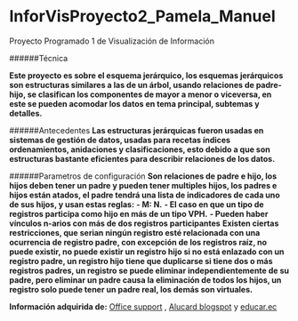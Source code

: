 # InforVisProyecto2_Pamela_Manuel
Proyecto Programado 1 de Visualización de Información

######Técnica

**Este proyecto es sobre el esquema jerárquico, los esquemas jerárquicos son estructuras similares a las de un árbol, usando relaciones de padre-hijo, se clasifican los componentes de mayor a menor o viceversa, en este se pueden acomodar los datos en tema principal, subtemas y detalles.**

######Antecedentes
**Las estructuras jerárquicas fueron usadas en sistemas de gestión de datos, usadas para recetas índices ordenamientos, anidaciones y clasificaciones, esto debido a que son estructuras bastante eficientes para describir relaciones de los datos.**

######Parametros de configuración
**Son relaciones de padre e hijo, los hijos deben tener un padre y pueden tener multiples hijos, los padres e hijos están atados, el padre tendrá una lista de indicadores de cada uno de sus hijos, y usan estas reglas:**
**-	M: N.**
**-	El caso en que un tipo de registros participa como hijo en más de un tipo VPH.**
**-	Pueden haber vínculos n-arios con más de dos registros participantes**
**Existen ciertas restricciones, que serian ningún registro esté relacionada con una ocurrencia de registro padre, con excepción de los registros raíz, no puede existir, no puede existir un registro hijo si no está enlazado con un registro padre, un registro hijo tiene que duplicarse si tiene dos o más registros padres, un registro se puede eliminar independientemente de su padre, pero eliminar un padre causa la eliminación de todos los hijos, un registro solo puede tener un padre real, los demás son virtuales.**

**Información adquirida de:**
[Office support](https://support.office.com/es-es/article/Obtener-informaci%C3%B3n-sobre-el-esquema-jer%C3%A1rquico-beda7357-b074-4c2b-887e-223ad2a9b2df) ,
[Alucard blogspot](http://alucard-base-de-datos.blogspot.com/2012/01/el-modelo-de-datos-jerarquico.html ) y
[educar.ec](http://www.educar.ec/edu/dipromepg/evaluacion/9.3.htm) 

